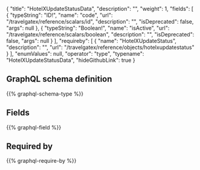 {
  "title": "HotelXUpdateStatusData",
  "description": "",
  "weight": 1,
  "fields": [
    {
      "typeString": "ID!",
      "name": "code",
      "url": "/travelgatex/reference/scalars/id",
      "description": "",
      "isDeprecated": false,
      "args": null
    },
    {
      "typeString": "Boolean!",
      "name": "isActive",
      "url": "/travelgatex/reference/scalars/boolean",
      "description": "",
      "isDeprecated": false,
      "args": null
    }
  ],
  "requireby": [
    {
      "name": "HotelXUpdateStatus",
      "description": "",
      "url": "/travelgatex/reference/objects/hotelxupdatestatus"
    }
  ],
  "enumValues": null,
  "operator": "type",
  "typename": "HotelXUpdateStatusData",
  "hideGithubLink": true
}
## GraphQL schema definition

{{% graphql-schema-type %}}

## Fields

{{% graphql-field %}}

## Required by

{{% graphql-require-by %}}
